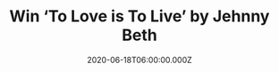 ---
campaign-uuid: "c-496a5c8f-9d34-4f3f-94e5-34b9b7b3df9a"
type: "Competition"
category: "Music"
date: "2020-06-18T06:00:00.000Z"
end-date: "2020-07-18T23:59:00.000Z"
disable-form: false
is_promoted: false
has_entry_page: true
title: "Win ‘To Love is To Live’ by Jehnny Beth"
competition-description: "<p>We have on our hands the debut solo studio album from\
  \ the French musician and Savages frontwoman Jehnny Beth. A record driven by power\
  \ and vulnerability in equal measure. A bold declaration of who she is and what\
  \ she wants.</p>\n<p>Click below for a chance to win.</p>\n"
hero-header: "Win ‘To Love is To Live’ by Jehnny Beth"
terms-confirmation: "N/A"
banner-img: "https://assets.expresslyapp.com/asset-66a201fa-b927-4bda-8fd9-a05adb4bb656.jpg"
logo-left-href: "http://club.expressly.io"
logo-left-image: "https://assets.expresslyapp.com/asset-297bdad0-f573-466d-93be-92b46d702ce0.jpg"
logo-left-title: "Expressly Club"
bg-image-hero: "https://assets.expresslyapp.com/asset-b7ef0f23-2d95-42ca-8e6f-9d6c6817c6c8.jpg"
bg-image-first: "https://assets.expresslyapp.com/asset-b5299144-0a12-4dd6-b8ae-c22449003681.jpg"
section1-content: "<p>‘To Love is To Live’  is the debut solo studio album from the\
  \ French musician and Savages frontwoman Jehnny Beth. The album features collaborations\
  \ with Joe Talbot (IDLES) and Irish actor and musician Cillian Murphy, who intones\
  \ on the Jehnny Beth-penned monologue ‘A Place Above’, a track at the heart of her\
  \ album.</p>\n<p>Click below for a chance to win.</p>\n"
entry-title: "Win ‘To Love is To Live’ by Jehnny Beth"
entry-content: "<p>Enter the draw to win ‘To Love is To Live’ by completing the form\
  \ below before 23:59 on the 18th of July 2020.</p>\n"
has-winner: false
prize-description: "‘To Love is To Live’ by Jehnny Beth"
special-conditions: "Multiple entries are allowed up to one every day.\r\n\r\nThis\
  \ competition is also available on: https://aaa.nme.com/competitions/jehnny-beth-album-giveaway"
country-restrictions:
- "GB"
---